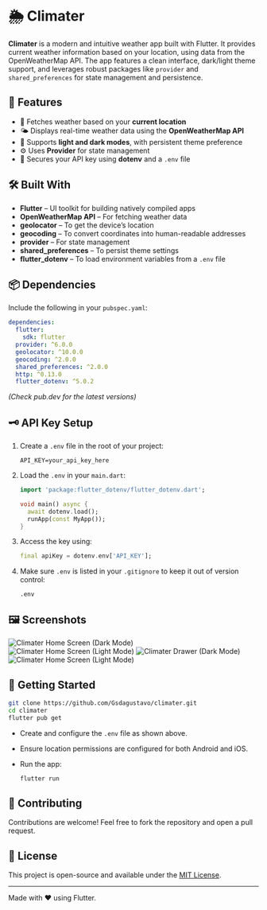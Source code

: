 # 🌦️ Climater

**Climater** is a modern and intuitive weather app built with Flutter. It provides current weather information based on
your location, using data from the OpenWeatherMap API. The app features a clean interface, dark/light theme support, and
leverages robust packages like `provider` and `shared_preferences` for state management and persistence.

## 🚀 Features

- 📍 Fetches weather based on your **current location**
- 🌤 Displays real-time weather data using the **OpenWeatherMap API**
- 🌙 Supports **light and dark modes**, with persistent theme preference
- ⚙️ Uses **Provider** for state management
- 🔐 Secures your API key using **dotenv** and a `.env` file

## 🛠 Built With

- **Flutter** – UI toolkit for building natively compiled apps
- **OpenWeatherMap API** – For fetching weather data
- **geolocator** – To get the device’s location
- **geocoding** – To convert coordinates into human-readable addresses
- **provider** – For state management
- **shared_preferences** – To persist theme settings
- **flutter_dotenv** – To load environment variables from a `.env` file

## 📦 Dependencies

Include the following in your `pubspec.yaml`:

```yaml
dependencies:
  flutter:
    sdk: flutter
  provider: ^6.0.0
  geolocator: ^10.0.0
  geocoding: ^2.0.0
  shared_preferences: ^2.0.0
  http: ^0.13.0
  flutter_dotenv: ^5.0.2
````

*(Check pub.dev for the latest versions)*

## 🗝️ API Key Setup

1. Create a `.env` file in the root of your project:

   ```env
   API_KEY=your_api_key_here
   ```

2. Load the `.env` in your `main.dart`:

   ```dart
   import 'package:flutter_dotenv/flutter_dotenv.dart';

   void main() async {
     await dotenv.load();
     runApp(const MyApp());
   }
   ```

3. Access the key using:

   ```dart
   final apiKey = dotenv.env['API_KEY'];
   ```

4. Make sure `.env` is listed in your `.gitignore` to keep it out of version control:

   ```gitignore
   .env
   ```

## 🖼 Screenshots

![Climater Home Screen (Dark Mode)](assets/screenshots/home_dark.png)
![Climater Home Screen (Light Mode)](assets/screenshots/home_light.png)
![Climater Drawer (Dark Mode)](assets/screenshots/drawer_dark.png)
![Climater Home Screen (Light Mode)](assets/screenshots/drawer_light.png)

## 🔧 Getting Started

```bash
git clone https://github.com/Gsdagustavo/climater.git
cd climater
flutter pub get
```

* Create and configure the `.env` file as shown above.
* Ensure location permissions are configured for both Android and iOS.
* Run the app:

  ```bash
  flutter run
  ```

## 🤝 Contributing

Contributions are welcome! Feel free to fork the repository and open a pull request.

## 📄 License

This project is open-source and available under the [MIT License](LICENSE).

---

Made with ❤️ using Flutter.
